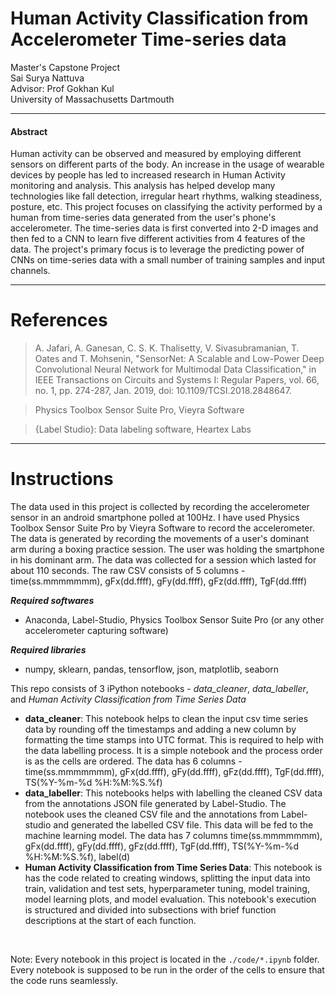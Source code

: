 # Human Activity Classification from Accelerometer Time-series data
Master's Capstone Project <br />
Sai Surya Nattuva <br />
Advisor: Prof Gokhan Kul <br />
University of Massachusetts Dartmouth <br />
<hr />

#### Abstract
<p>Human activity can be observed and measured by employing different sensors on different parts of the body. An increase in the usage of wearable devices by people has led to increased research in Human Activity monitoring and analysis. This analysis has helped develop many technologies like fall detection, irregular heart rhythms, walking steadiness, posture, etc. This project focuses on classifying the activity performed by a human from time-series data generated from the user's phone's accelerometer. The time-series data is first converted into 2-D images and then fed to a CNN to learn five different activities from 4 features of the data. The project's primary focus is to leverage the predicting power of CNNs on time-series data with a small number of training samples and input channels. </p>
<hr />

# References
> A. Jafari, A. Ganesan, C. S. K. Thalisetty, V. Sivasubramanian, T. Oates and T. Mohsenin, "SensorNet: A Scalable and Low-Power Deep Convolutional Neural Network for Multimodal Data Classification," in IEEE Transactions on Circuits and Systems I: Regular Papers, vol. 66, no. 1, pp. 274-287, Jan. 2019, doi: 10.1109/TCSI.2018.2848647.

> Physics Toolbox Sensor Suite Pro, Vieyra Software

> {Label Studio}: Data labeling software, Heartex Labs
<hr />

# Instructions
The data used in this project is collected by recording the accelerometer sensor in an android smartphone polled at 100Hz. I have used Physics Toolbox Sensor Suite Pro by Vieyra Software to record the accelerometer. The data is generated by recording the movements of a user's dominant arm during a boxing practice session. The user was holding the smartphone in his dominant arm. The data was collected for a session which lasted for about 110 seconds. The raw CSV consists of 5 columns - time(ss.mmmmmmm), gFx(dd.ffff), gFy(dd.ffff), gFz(dd.ffff), TgF(dd.ffff)
<br />

***Required softwares***
- Anaconda, Label-Studio, Physics Toolbox Sensor Suite Pro (or any other accelerometer capturing software)

***Required libraries***
- numpy, sklearn, pandas, tensorflow, json, matplotlib, seaborn

This repo consists of 3 iPython notebooks - *data_cleaner*, *data_labeller*, and *Human Activity Classification from Time Series Data*

- **data_cleaner**: This notebook helps to clean the input csv time series data by rounding off the timestamps and adding a new column by formatting the time stamps into UTC format. This is required to help with the data labelling process. It is a simple notebook and the process order is as the cells are ordered. The data has 6 columns - time(ss.mmmmmmm), gFx(dd.ffff), gFy(dd.ffff), gFz(dd.ffff), TgF(dd.ffff), TS(%Y-%m-%d %H:%M:%S.%f)
- **data_labeller**: This notebooks helps with labelling the cleaned CSV data from the annotations JSON file generated by Label-Studio. The notebook uses the cleaned CSV file and the annotations from Label-studio and generated the labelled CSV file. This data will be fed to the machine learning model. The data has 7 columns time(ss.mmmmmmm), gFx(dd.ffff), gFy(dd.ffff), gFz(dd.ffff), TgF(dd.ffff), TS(%Y-%m-%d %H:%M:%S.%f), label(d)
- **Human Activity Classification from Time Series Data**: This notebook is has the code related to creating windows, splitting the input data into train, validation and test sets, hyperparameter tuning, model training, model learning plots, and model evaluation. This notebook's execution is structured and divided into subsections with brief function descriptions at the start of each function.
<br />

Note: Every notebook in this project is located in the `./code/*.ipynb` folder. Every notebook is supposed to be run in the order of the cells to ensure that the code runs seamlessly. 

